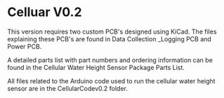 # Celluar V0.2

This version requires two custom PCB's designed using KiCad. The files explaining these PCB's are found in 
Data Collection _Logging PCB and Power PCB.

A detailed parts list with part numbers and ordering information can be found in the Cellular Water Height Sensor
Package Parts List.

All files related to the Arduino code used to run the cellular water height sensor are in the CellularCodev0.2 
folder.

